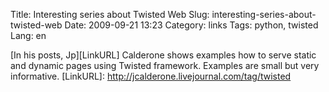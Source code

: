 Title: Interesting series about Twisted Web
Slug: interesting-series-about-twisted-web
Date: 2009-09-21 13:23
Category: links
Tags: python, twisted
Lang: en

[In his posts, Jp][LinkURL] Calderone shows examples how to serve static and dynamic pages using Twisted framework. Examples are small but very informative.
[LinkURL]: http://jcalderone.livejournal.com/tag/twisted